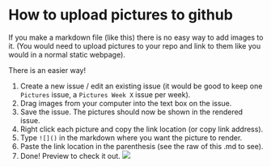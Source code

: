 # How to upload pictures to github
If you make a markdown file (like this) there is no easy way to add images to it.
(You would need to upload pictures to your repo and link to them like you would in a normal static webpage).

There is an easier way!
1. Create a new issue / edit an existing issue (it would be good to keep one `Pictures` issue, a `Pictures Week X` issue per week).
2. Drag images from your computer into the text box on the issue.
3. Save the issue. The pictures should now be shown in the rendered issue.
4. Right click each picture and copy the link location (or copy link address).
5. Type `![]()` in the markdown where you want the picture to render.
6. Paste the link location in the parenthesis (see the raw of this .md to see).
7. Done! Preview to check it out.
![](https://user-images.githubusercontent.com/10272301/30273742-4ef2e5ae-96c8-11e7-86a0-5fa54bc94298.png)
